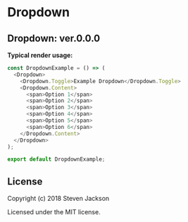 Dropdown
================
Dropdown: ver.0.0.0 
---
**Typical render usage:**

```js
const DropdownExample = () => (
  <Dropdown>
    <Dropdown.Toggle>Example Dropdown</Dropdown.Toggle>
    <Dropdown.Content>
      <span>Option 1</span>
      <span>Option 2</span>
      <span>Option 3</span>
      <span>Option 4</span>
      <span>Option 5</span>
      <span>Option 6</span>
    </Dropdown.Content>
  </Dropdown>
);

export default DropdownExample;
```

## License
Copyright (c) 2018 Steven Jackson

Licensed under the MIT license.

